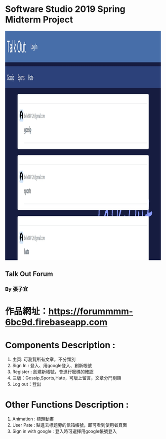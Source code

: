 # Software Studio 2019 Spring Midterm Project

<img src = "forum.jpg" width = "1273px" height = "740px"></img>


## Talk Out Forum
### By 張子宜

# 作品網址：https://forummmm-6bc9d.firebaseapp.com

# Components Description : 
1. 主頁: 可瀏覽所有文章，不分類別
2. Sign In : 登入、用google登入、創新帳號
3. Register : 創建新帳號，會進行密碼的確認
4. 三版：Gossip,Sports,Hate，可版上留言，文章分門別類
5. Log out：登出

# Other Functions Description : 
1. Animation : 標題動畫
2. User Pate : 點進去標題旁的信箱帳號，即可看到使用者頁面
3. Sign in with google : 登入時可選擇用google帳號登入
